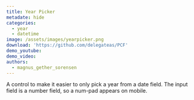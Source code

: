 ```yaml
---
title: Year Picker
metadate: hide
categories:
  - year
  - datetime
image: /assets/images/yearpicker.png
download: 'https://github.com/delegateas/PCF'
demo_youtube: 
demo_video:
authors:
  - magnus_gether_sorensen
---
```


A control to make it easier to only pick a year from a date field. The input field is a number field, so a num-pad appears on mobile. 

